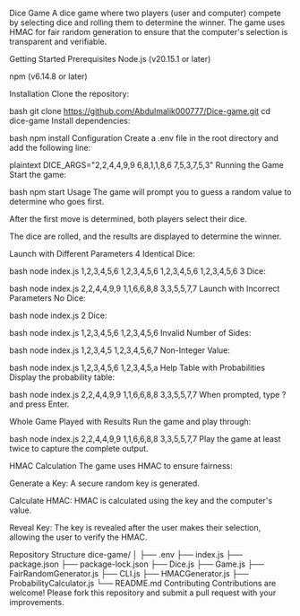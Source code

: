 Dice Game
A dice game where two players (user and computer) compete by selecting dice and rolling them to determine the winner. The game uses HMAC for fair random generation to ensure that the computer's selection is transparent and verifiable.

Getting Started
Prerequisites
Node.js (v20.15.1 or later)

npm (v6.14.8 or later)

Installation
Clone the repository:

bash
git clone https://github.com/Abdulmalik000777/Dice-game.git
cd dice-game
Install dependencies:

bash
npm install
Configuration
Create a .env file in the root directory and add the following line:

plaintext
DICE_ARGS="2,2,4,4,9,9 6,8,1,1,8,6 7,5,3,7,5,3"
Running the Game
Start the game:

bash
npm start
Usage
The game will prompt you to guess a random value to determine who goes first.

After the first move is determined, both players select their dice.

The dice are rolled, and the results are displayed to determine the winner.

Launch with Different Parameters
4 Identical Dice:

bash
node index.js 1,2,3,4,5,6 1,2,3,4,5,6 1,2,3,4,5,6 1,2,3,4,5,6
3 Dice:

bash
node index.js 2,2,4,4,9,9 1,1,6,6,8,8 3,3,5,5,7,7
Launch with Incorrect Parameters
No Dice:

bash
node index.js
2 Dice:

bash
node index.js 1,2,3,4,5,6 1,2,3,4,5,6
Invalid Number of Sides:

bash
node index.js 1,2,3,4,5 1,2,3,4,5,6,7
Non-Integer Value:

bash
node index.js 1,2,3,4,5,6 1,2,3,4,5,a
Help Table with Probabilities
Display the probability table:

bash
node index.js 2,2,4,4,9,9 1,1,6,6,8,8 3,3,5,5,7,7
When prompted, type ? and press Enter.

Whole Game Played with Results
Run the game and play through:

bash
node index.js 2,2,4,4,9,9 1,1,6,6,8,8 3,3,5,5,7,7
Play the game at least twice to capture the complete output.

HMAC Calculation
The game uses HMAC to ensure fairness:

Generate a Key: A secure random key is generated.

Calculate HMAC: HMAC is calculated using the key and the computer's value.

Reveal Key: The key is revealed after the user makes their selection, allowing the user to verify the HMAC.

Repository Structure
dice-game/
│
├── .env
├── index.js
├── package.json
├── package-lock.json
├── Dice.js
├── Game.js
├── FairRandomGenerator.js
├── CLI.js
├── HMACGenerator.js
├── ProbabilityCalculator.js
└── README.md
Contributing
Contributions are welcome! Please fork this repository and submit a pull request with your improvements.

